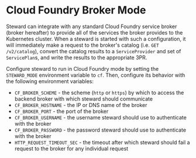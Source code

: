 # Cloud Foundry Broker Mode

Steward can integrate with any standard Cloud Foundry service broker (broker hereafter) to provide all of the services
the broker provides to the Kubernetes cluster. When a steward is started with such a configuration,
it will immediately make a request to the broker's catalog (i.e. `GET /v2/catalog`), convert the
catalog results to a `ServiceProvider` and set of `ServicePlan`s, and write the results to the
appropriate 3PR.

Configure steward to run in Cloud Foundry mode by setting the `STEWARD_MODE` environment variable to `cf`. Then, configure its behavior with the following environment variables:

- `CF_BROKER_SCHEME` - the scheme (`http` or `https`) by which to access the backend broker with which steward should communicate
- `CF_BROKER_HOSTNAME` - the IP or DNS name of the broker
- `CF_BROKER_PORT` - the port of the broker
- `CF_BROKER_USERNAME` - the username steward should use to authenticate with the broker
- `CF_BROKER_PASSWORD` - the password steward should use to authenticate with the broker
- `HTTP_REQUEST_TIMEOUT_SEC` - the timeout after which steward should fail a request to the broker for any individual request
